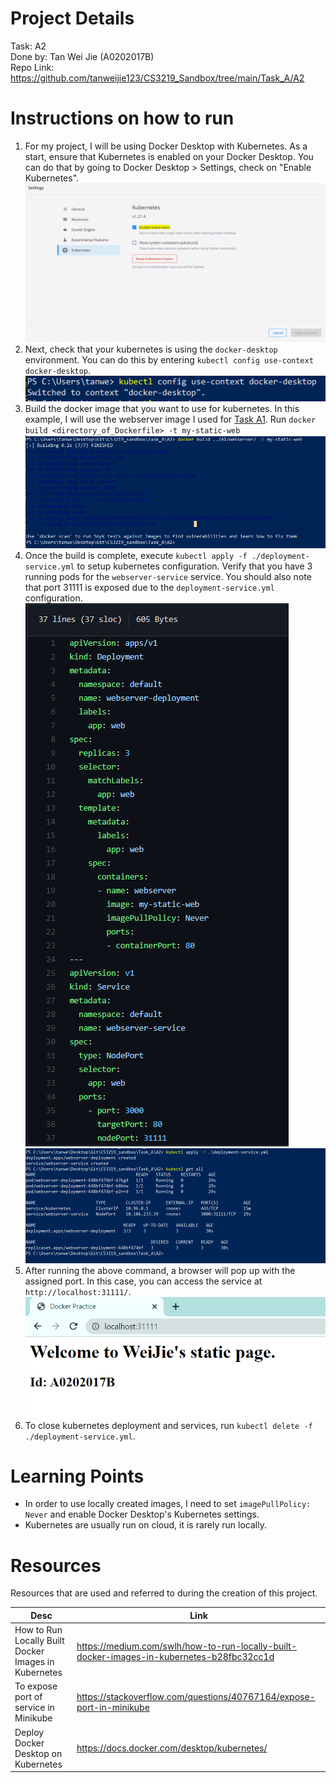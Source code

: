 # Project Details
Task: A2  
Done by: Tan Wei Jie (A0202017B)  
Repo Link: https://github.com/tanweijie123/CS3219_Sandbox/tree/main/Task_A/A2

# Instructions on how to run
1. For my project, I will be using Docker Desktop with Kubernetes. As a start, ensure that Kubernetes is enabled on your Docker Desktop. You can do that by going to Docker Desktop > Settings, check on "Enable Kubernetes".  
![dd_enablekube](docs/dd_enablekube.png)  
1. Next, check that your kubernetes is using the `docker-desktop` environment. You can do this by entering `kubectl config use-context docker-desktop`.  
![kube_usedd](docs/kube_usedd.png)  
1. Build the docker image that you want to use for kubernetes. In this example, I will use the webserver image I used for [Task A1](https://github.com/tanweijie123/CS3219_Sandbox/tree/main/Task_A/A1/webserver). Run `docker build <directory_of_Dockerfile> -t my-static-web`  
![docker_build](docs/docker_build.png)  
1. Once the build is complete, execute `kubectl apply -f ./deployment-service.yml` to setup kubernetes configuration. Verify that you have 3 running pods for the `webserver-service` service. You should also note that port 31111 is exposed due to the `deployment-service.yml` configuration.  
![kube_yml](docs/kube_yml.png)  
![kubectl](docs/kubectl.png)  
1. After running the above command, a browser will pop up with the assigned port. In this case, you can access the service at `http://localhost:31111/`.  
![localhost_access](docs/localhost_access.png)  
1. To close kubernetes deployment and services, run `kubectl delete -f ./deployment-service.yml`.  

# Learning Points
- In order to use locally created images, I need to set `imagePullPolicy: Never` and enable Docker Desktop's Kubernetes settings. 
- Kubernetes are usually run on cloud, it is rarely run locally. 

# Resources 
Resources that are used and referred to during the creation of this project. 

|Desc|Link|
|---|---|
|How to Run Locally Built Docker Images in Kubernetes|https://medium.com/swlh/how-to-run-locally-built-docker-images-in-kubernetes-b28fbc32cc1d|
|To expose port of service in Minikube|https://stackoverflow.com/questions/40767164/expose-port-in-minikube| 
| Deploy Docker Desktop on Kubernetes | https://docs.docker.com/desktop/kubernetes/ |  